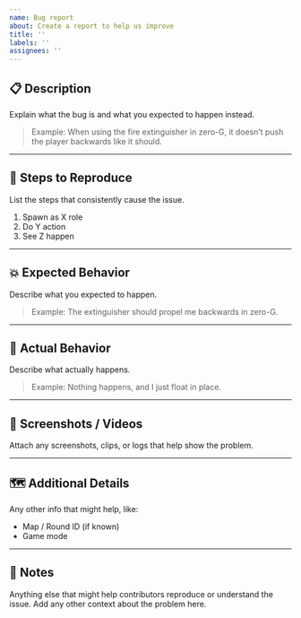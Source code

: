 ```yaml
---
name: Bug report
about: Create a report to help us improve
title: ''
labels: ''
assignees: ''
---
```


## 📋 Description
Explain what the bug is and what you expected to happen instead.  
> Example: When using the fire extinguisher in zero-G, it doesn’t push the player backwards like it should.

---

## 🔁 Steps to Reproduce
List the steps that consistently cause the issue.

1. Spawn as X role  
2. Do Y action  
3. See Z happen  

---

## 💥 Expected Behavior
Describe what you expected to happen.  
> Example: The extinguisher should propel me backwards in zero-G.

---

## 🧠 Actual Behavior
Describe what actually happens.  
> Example: Nothing happens, and I just float in place.

---

## 📸 Screenshots / Videos
Attach any screenshots, clips, or logs that help show the problem.

---

## 🗺️ Additional Details
Any other info that might help, like:
- Map / Round ID (if known)  
- Game mode  

---

## 🧩 Notes
Anything else that might help contributors reproduce or understand the issue.
Add any other context about the problem here.
